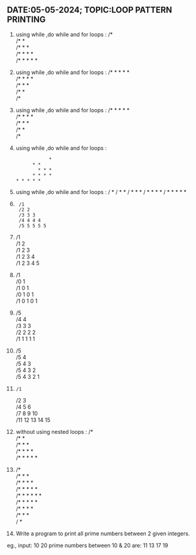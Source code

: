 ## DATE:05-05-2024;  TOPIC:LOOP PATTERN PRINTING

1.	using while ,do while and for loops :
	/*  
	/* *  
	/* * *  
	/* * * *  
	/* * * * *  

2.	using while ,do while and for loops :
	/* * * * *  
	/* * * *  
	/* * *  
	/* *  
	/*  


3.	using while ,do while and for loops :
	/* * * * *  
	  /* * * *  
	    /* * *  
	      /* *  
	        /*  


4.	using while ,do while and for loops : 

            	    *  
         	  * *  
       	        * * *  
     	      * * * *  
	    * * * * *  


5. using while ,do while and for loops :
          / *
        / *   *
      / *   *   *
    / *   *   *   *
  / *   *   *   *   *


6.      /1  
        /2 2  
        /3 3 3  
        /4 4 4 4  
        /5 5 5 5 5  


7.	/1  
	/1 2  
	/1 2 3  
	/1 2 3 4  
	/1 2 3 4 5  

8. 	/1  
	/0 1  
	/1 0 1  
	/0 1 0 1  
	/1 0 1 0 1  

9.	/5    
	/4 4    
	/3 3 3    
	/2 2 2 2    
	/1 1 1 1 1    


10.	/5    
	/5 4    
	/5 4 3    
	/5 4 3 2    
	/5 4 3 2 1  

11. 	/1  
	/2    3  
	/4    5   6  
	/7    8   9    10  
	/11   12  13   14  15  

12.	without using nested loops :
	/*  
	/* *  
	/* * *  
	/* * * *  
	/* * * * *  

13.	   /*  
         /* * *  
        /* * * *  
       /* * * * *  
      /* * * * * *  
       /* * * * *  
        /* * * *  
         /* * *  
          / *   


14. Write a program to print all prime numbers between 2 given integers.

eg., input: 10 20
prime numbers between 10 & 20 are: 11 13 17 19
   
